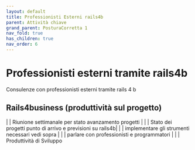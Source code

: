 ```yaml
---
layout: default
title: Professionisti Esterni rails4b
parent: Attività chiave
grand_parent: PosturaCorretta 1
nav_fold: true
has_children: true
nav_order: 6
---
```


# Professionisti esterni tramite rails4b

Consulenze con professionisti esterni tramite rails 4 b

## Rails4business (produttività sul progetto)

| | Riunione settimanale per stato avanzamento progetti |
| | Stato dei progetti punto di arrivo e previsioni su rails4b|
| | implementare gli strumenti necessari vedi sopra |
| | parlare con professionisti e programmatori |
| | Produttività di Sviluppo 
  